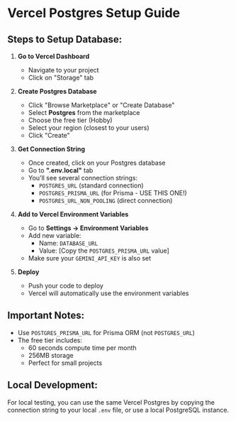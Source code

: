 # Vercel Postgres Setup Guide

## Steps to Setup Database:

1. **Go to Vercel Dashboard**
   - Navigate to your project
   - Click on "Storage" tab

2. **Create Postgres Database**
   - Click "Browse Marketplace" or "Create Database"
   - Select **Postgres** from the marketplace
   - Choose the free tier (Hobby)
   - Select your region (closest to your users)
   - Click "Create"

3. **Get Connection String**
   - Once created, click on your Postgres database
   - Go to **".env.local"** tab
   - You'll see several connection strings:
     - `POSTGRES_URL` (standard connection)
     - `POSTGRES_PRISMA_URL` (for Prisma - USE THIS ONE!)
     - `POSTGRES_URL_NON_POOLING` (direct connection)

4. **Add to Vercel Environment Variables**
   - Go to **Settings → Environment Variables**
   - Add new variable:
     - Name: `DATABASE_URL`
     - Value: [Copy the `POSTGRES_PRISMA_URL` value]
   - Make sure your `GEMINI_API_KEY` is also set

5. **Deploy**
   - Push your code to deploy
   - Vercel will automatically use the environment variables

## Important Notes:
- Use `POSTGRES_PRISMA_URL` for Prisma ORM (not `POSTGRES_URL`)
- The free tier includes:
  - 60 seconds compute time per month
  - 256MB storage
  - Perfect for small projects

## Local Development:
For local testing, you can use the same Vercel Postgres by copying the connection string to your local `.env` file, or use a local PostgreSQL instance.